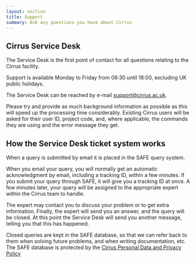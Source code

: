 ```yaml
---
layout: section
title: Support
summary: Ask any questions you have about Cirrus
---
```


## Cirrus Service Desk

The Service Desk is the first point of contact for all questions relating
to the Cirrus facility.

Support is available Monday to Friday from
08:30 until 18:00, excluding UK public holidays.

The Service Desk can be reached by e-mail [support@cirrus.ac.uk](mailto:support@cirrus.ac.uk).

Please try and provide as much background information as possible as this will
speed up the processing time considerably. Existing Cirrus users will be asked
for their user ID, project code, and, where applicable, the commands they are
using and the error message they get.

## How the Service Desk ticket system works

When a query is submitted by email it is placed in the SAFE query system.

When you email your query, you will normally get an automatic acknowledgment by
email, including a tracking ID, within a few minutes. If you submit your query
through SAFE, it will give you a tracking ID at once. A few minutes later,
your query will be assigned to the appropriate expert within the Cirrus team
to handle.

The expert may contact you to discuss your problem or to get extra information.
Finally, the expert will send you an answer, and the query will be closed. At
this point the Service Desk will send you another message, telling you that this has
happened.

Closed queries are kept in the SAFE database, so that we can refer back to them
when solving future problems, and when writing documentation, etc. The SAFE
database is protected by the
[Cirrus Personal Data and Privacy Policy](/about/policies/privacy.html)




